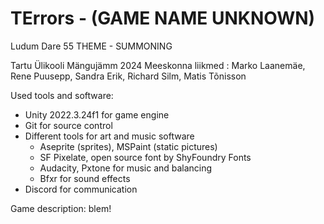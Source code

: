 # TErrors - (GAME NAME UNKNOWN)
Ludum Dare 55
THEME - SUMMONING

Tartu Ülikooli Mängujämm 2024
Meeskonna liikmed : Marko Laanemäe, Rene Puusepp, Sandra Erik, Richard Silm, Matis Tõnisson

Used tools and software:
- Unity 2022.3.24f1 for game engine
- Git for source control
- Different tools for art and music software
  - Aseprite (sprites), MSPaint (static pictures)
  - SF Pixelate, open source font by ShyFoundry Fonts
  - Audacity, Pxtone for music and balancing
  - Bfxr for sound effects
- Discord for communication

Game description:
blem!
